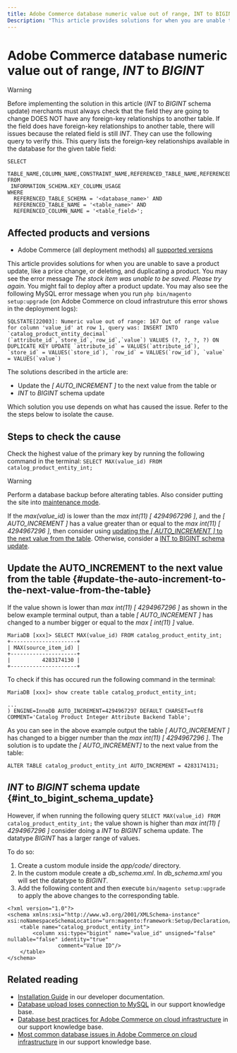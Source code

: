 ```yaml
---
title: Adobe Commerce database numeric value out of range, INT to BIGINT
Description: "This article provides solutions for when you are unable to save a product update, like a price change, or deleting, and duplicating a product."
---
```


# Adobe Commerce database numeric value out of range, *INT* to *BIGINT*

>[!WARNING]
>
>Before implementing the solution in this article (*INT* to *BIGINT* schema update) merchants must always check that the field they are going to change DOES NOT have any foreign-key relationships to another table. If the field does have foreign-key relationships to another table, there will issues because the related field is still *INT*. They can use the following query to verify this. This query lists the foreign-key relationships available in the database for the given table field: 
>```mysql
>SELECT 
>   TABLE_NAME,COLUMN_NAME,CONSTRAINT_NAME,REFERENCED_TABLE_NAME,REFERENCED_COLUMN_NAME
>FROM
>  INFORMATION_SCHEMA.KEY_COLUMN_USAGE
>WHERE
>   REFERENCED_TABLE_SCHEMA = '<database_name>' AND
>   REFERENCED_TABLE_NAME = '<table_name>' AND
>   REFERENCED_COLUMN_NAME = '<table_field>';
>```

## Affected products and versions

* Adobe Commerce (all deployment methods) all [supported versions](https://www.adobe.com/content/dam/cc/en/legal/terms/enterprise/pdfs/Adobe-Commerce-Software-Lifecycle-Policy.pdf)

This article provides solutions for when you are unable to save a product update, like a price change, or deleting, and duplicating a product. 
You may see the error message *The stock item was unable to be saved. Please try again.* You might fail to deploy after a product update. You may also see the following MySQL error message when you run `php bin/magento setup:upgrade` (on Adobe Commerce on cloud infrastruture this error shows in the deployment logs):

```mysql
SQLSTATE[22003]: Numeric value out of range: 167 Out of range value for column 'value_id' at row 1, query was: INSERT INTO `catalog_product_entity_decimal` (`attribute_id`,`store_id`,`row_id`,`value`) VALUES (?, ?, ?, ?) ON DUPLICATE KEY UPDATE `attribute_id` = VALUES(`attribute_id`), `store_id` = VALUES(`store_id`), `row_id` = VALUES(`row_id`), `value` = VALUES(`value`)
```

The solutions described in the article are:
* Update the *[ AUTO_INCREMENT ]* to the next value from the table or
* *INT* to *BIGINT* schema update

Which solution you use depends on what has caused the issue. Refer to the the steps below to isolate the cause.

## Steps to check the cause


Check the highest value of the primary key by running the following command in the terminal: `SELECT MAX(value_id) FROM catalog_product_entity_int;`

>[!WARNING]
>
>Perform a database backup before alterating tables. Also consider putting the site into [maintenance mode](https://experienceleague.adobe.com/docs/commerce-operations/configuration-guide/setup/application-modes.html?lang=en#maintenance-mode).

If the *max(value_id)* is lower than the *max int(11) [ 4294967296 ]*, and the *[ AUTO_INCREMENT ]* has a value greater than or equal to the *max int(11) [ 4294967296 ]*, then consider using [updating the *[ AUTO_INCREMENT ]* to the next value from the table](#update-the-auto-increment-to-the-next-value-from-the-table). Otherwise, consider a [INT to BIGINT schema update](#int_to_bigint_schema_update).

## Update the AUTO_INCREMENT to the next value from the table {#update-the-auto-increment-to-the-next-value-from-the-table}

If the value shown is lower than *max int(11) [ 4294967296 ]* as shown in the below example terminal output, than a table *[ AUTO_INCREMENT ]* has changed to a number bigger or equal to the *max [ int(11) ]* value. 

```mariadb
MariaDB [xxx]> SELECT MAX(value_id) FROM catalog_product_entity_int;
+---------------------+
| MAX(source_item_id) |
+---------------------+
|          4283174130 |
+---------------------+
```

To check if this has occured run the following command in the terminal:

```
MariaDB [xxx]> show create table catalog_product_entity_int;

...
) ENGINE=InnoDB AUTO_INCREMENT=4294967297 DEFAULT CHARSET=utf8 COMMENT='Catalog Product Integer Attribute Backend Table';
```

As you can see in the above example output the table *[ AUTO_INCREMENT ]* has changed to a bigger number than the *max int(11) [ 4294967296 ]*. The solution is to update the *[ AUTO_INCREMENT]* to the next value from the table:

```
ALTER TABLE catalog_product_entity_int AUTO_INCREMENT = 4283174131;
```

## *INT* to *BIGINT* schema update {#int_to_bigint_schema_update}

However, if when running the following query `SELECT MAX(value_id) FROM catalog_product_entity_int;` the value shown is higher than *max int(11) [ 4294967296 ]*  consider doing a *INT* to *BIGINT* schema update. The datatype *BIGINT* has a larger range of values.

To do so:

1. Create a custom module inside the *app/code/* directory.
1. In the custom module create a *db_schema.xml*. In *db_schema.xml* you will set the datatype to *BIGINT*. 
1. Add the following content and then execute `bin/magento setup:upgrade` to apply the above changes to the corresponding table.

```
<?xml version="1.0"?>
<schema xmlns:xsi="http://www.w3.org/2001/XMLSchema-instance" xsi:noNamespaceSchemaLocation="urn:magento:framework:Setup/Declaration/Schema/etc/schema.xsd">
    <table name="catalog_product_entity_int">
        <column xsi:type="bigint" name="value_id" unsigned="false" nullable="false" identity="true"
                comment="Value ID"/>
    </table>
</schema>
```


## Related reading

* [Installation Guide](https://experienceleague.adobe.com/docs/commerce-operations/installation-guide/prerequisites/database-server/mysql.html) in our developer documentation.
* [Database upload loses connection to MySQL](https://experienceleague.adobe.com/docs/commerce-knowledge-base/kb/troubleshooting/database/database-upload-loses-connection-to-mysql.html?lang=en) in our support knowledge base. 
* [Database best practices for Adobe Commerce on cloud infrastructure](https://experienceleague.adobe.com/docs/commerce-knowledge-base/kb/best-practices/database/database-best-practices-for-magento-commerce-cloud.html?lang=en) in our support knowledge base.
* [Most common database issues in Adobe Commerce on cloud infrastructure](https://experienceleague.adobe.com/docs/commerce-knowledge-base/kb/best-practices/database/most-common-database-issues-in-magento-commerce-cloud.html?lang=en) in our support knowledge base.

